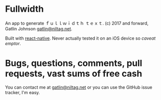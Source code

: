 # Fullwidth

An app to generate ｆｕｌｌｗｉｄｔｈ ｔｅｘｔ.
(c) 2017 and forward, Gatlin Johnson <gatlin@niltag.net>.

Built with [react-native][reactnative]. Never actually tested it on an iOS
device so *caveat emptor*.

# Bugs, questions, comments, pull requests, vast sums of free cash

You can contact me at <gatlin@niltag.net> or you can use the GitHub issue
tracker, I'm easy.

[reactnative]: https://facebook.github.io/react-native/
